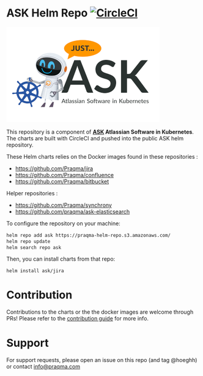 # ASK Helm Repo [![CircleCI](https://circleci.com/gh/Praqma/ask/tree/master.svg?style=svg&circle-token=3b7cc9798969fc823042248e4a9f38b22a7abaa3)](https://circleci.com/gh/Praqma/ask/tree/master)

![ASK-Logo](images/ask-logo.png)

This repository is a component of **[ASK](https://www.praqma.com/products/ask/) Atlassian Software in Kubernetes**.
The charts are built with CircleCI and pushed into the public ASK helm repository.

These Helm charts relies on the Docker images found in these repositories :
- https://github.com/Praqma/jira
- https://github.com/Praqma/confluence
- https://github.com/Praqma/bitbucket

Helper repositories :
- https://github.com/Praqma/synchrony
- https://github.com/praqma/ask-elasticsearch


To configure the repository on your machine:
```
helm repo add ask https://praqma-helm-repo.s3.amazonaws.com/
helm repo update
helm search repo ask
```

Then, you can install charts from that repo:
```
helm install ask/jira
```

# Contribution

Contributions to the charts or the the docker images are welcome through PRs! Please refer to the [contribution guide](CONTRIBUTION.md) for more info. 

# Support
For support requests, please open an issue on this repo (and tag @hoeghh) or contact [info@praqma.com](mailto:info@praqma.com)
